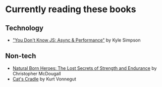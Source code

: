 # Currently reading these books

## Technology
- ["You Don't Know JS: Async & Performance"](https://github.com/getify/You-Dont-Know-JS/blob/master/async%20%26%20performance/README.md) by Kyle Simpson

## Non-tech
- [Natural Born Heroes: The Lost Secrets of Strength and Endurance](https://www.amazon.co.uk/dp/B00IUPM66S/ref=dp-kindle-redirect?_encoding=UTF8&btkr=1) by Christopher McDougall
- [Cat's Cradle](https://en.wikipedia.org/wiki/Cat%27s_Cradle) by Kurt Vonnegut
